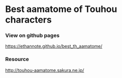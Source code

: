 # Best aamatome of Touhou characters

### View on github pages

https://ethannote.github.io/best_th_aamatome/

### Resource

http://touhou-aamatome.sakura.ne.jp/



